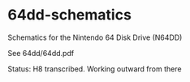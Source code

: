 # 64dd-schematics
Schematics for the Nintendo 64 Disk Drive (N64DD)

See 64dd/64dd.pdf

Status: H8 transcribed. Working outward from there 
